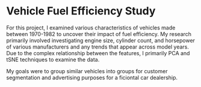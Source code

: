 # Vehicle Fuel Efficiency Study

For this project, I examined various characteristics of vehicles made between 1970-1982 to uncover their impact of fuel efficiency. My research primarily involved investigating engine size, cylinder count, and horsepower of various manufacturers and any trends that appear across model years. Due to the complex relationship between the features, I primarily PCA and tSNE techniques to examine the data.

My goals were to group similar vehicles into groups for customer segmentation  and advertising purposes for a ficiontal car dealership. 
